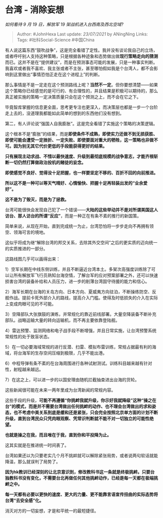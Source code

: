 # 台湾 - 消除妄想
*如何看待 9 月 19 日，解放军 19 架战机进入台西南及西北空域?*

> Author: #JohnHexa
Last update: *23/07/2021* by ANingNing
Links:
Tags: #社科Social-Science #中国China 

 
有人说这篇东西“鼓吹战争”，这是完全看错了定性。我并没有谈论我自己的立场，或者呼吁别人支持这种策略，只是根据各种迹象和态势做出做**现行策略走向的猜测**而已。这并不是在“提供建议”，而是在预测事态可能的发展，只是一种事实判断。我喜欢或者我不喜欢、我主张或者不主张，甚至哪怕假如我是个台湾人，都不会影响到这里做出“事情恐怕正走在这个进程上”的判断。

那么事情是不是一定走在这个预测路线上呢？**当然不一定**。但你要想清楚——如果这个策略你已经感觉的是可行的、有合理性的，并且结果是积极可以期待的，那么真正被实施的策略一定决策质量只会在这个预测之上，而不会在它之下。

毕竟智库掌握的信息更全面，思考更专注也更深入，而决策层也都是一步一个台阶走上去的，没道理我都能如此简单的想到的东西他们没有想到。

第二，有人评论说“强国人自我膨胀”。这是完全看错了实施这个策略的决策逻辑。

这个根本不是“膨胀”的结果，而是**即使条件不成熟，即使实力还做不到无损获胜、即使可能会遭受一定挫折、一定失败、即使要面对重大的牺牲，这一策略也非做不可。因为别无其它代价更低的手段能获得更好的结果。**

**只有展现主动求战、不惜以最快速度、升级到最彻底规模的战争意志，才能齐根斩断一切仍然打算做政治投机的赌徒的妄念。**

**即使感觉不良好、觉得没十足把握，也一样要坚定不移的、百折不回的向前推进。**

**所以这不是一种可以等天气晴好、心情愉快、把握十足再轻装出发的“业余爱好”。**

**这不是为了毁灭，而是为了拯救。**

台湾可能很快会发现自己犯了一个错误——**大陆的这些举动并不是对所谓美国这人访台、那人访台的所谓“反应”**，而是一种正在有条不紊的推行的新国策。

简单来说，从现在开始，直到完成统一为止，台湾恐怕将一步步走向不再拥有领空、领海可言的境地。

这似乎将成为继“解除台湾的邦交关系，去除其外交空间”之后的更实质的迈向统一的实质推进的一部分。

这路线图几乎可以画得出来：

1）空军长期在中线东侧训练，并且不断逼近台湾本土。多架次高强度训练除了可以让所有解放军飞行员熟知台海空情，了解台军的应对预案部署之外，还可以快速损害台湾的装备补给和人员压力，进一步的削薄台湾固守待援的能力和信心。

2）海军长期在台海的关岛方向、日本方向、夏威夷方向驻泊，不断操练防空、反舰作战。提前卡死外部介入的路线，提高介入门槛。使得及时低损失的介入在实际上变成肉眼可见的不可能。

3）空降部队大张旗鼓的演练，并常规化的靠近前线部署。大量空降装备不断补充部队。战略运输大量的转向运输机，而不再主要依靠登陆舰。

4）雷达预警、监测网络和电子战手段不断增强，并且日常实施，让台湾预警系统常规性的处于致盲状态。

5）在一切必要海域常规的进行反潜、扫雷、模拟布雷训练，常规占据最有利的海域，将台海军的生存空间压缩到极限，几乎不能出港。

6）中程导弹有条不紊的在台海周围进行各种试射测试。训练科目越来越有针对性，射程越来越远。

7）在这之上，可以进一步的以国安理由随机拦截抽查进出台海的货轮。

这些新闻很可能在未来一两年里成为台湾新闻的常规内容。

这些手段的升级，**可能不再遵循“你挑衅我就升级，你示好我就降级”这种“操之在台”的模式，**而是**并不需要台湾做出任何挑衅的动作、也不理会台湾做出的求和姿态，也不考虑中美关系到底是缓和还是紧张，只会完全按照北京单方面的计划不断升级，直到台湾民众只凭肉眼观察、凭常识判断就不能不对一切独立的可能性绝望。**

**也就是操之在我，而且唯在于我，直到你和平投降为止。**

这其实就是在推进统一时间表了。

台湾如果还以为只要老实几个月不挑衅就可以解除紧张局势，或者说两句软话就能降温，那么就误判了局势了。

**因为hk教训已经深刻的让北京意识到，修改教科书这一条就是终极挑衅。只要台独教科书没有变化，不需要台北再做任何其他挑衅动作，已经是每一天都在极端挑衅之中。**

**每一天都有必要以更快的速度、更大的力量、更不能靠言语宣传扭曲的实际态势将台湾“去安全感”化。**

消灭对方的一切妄想，才是和平统一的最短捷径。



